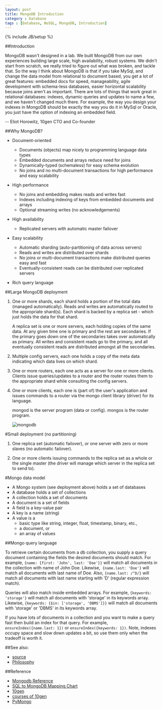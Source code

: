 ```yaml
---
layout: post
title: MongoDB Introduction
category : Database
tags : [Database, NoSQL, MongoDB, Introduction]
---
```

{% include JB/setup %}

##Introduction

MongoDB wasn't designed in a lab. We built MongoDB from our own experiences building large scale, high availability, robust systems. We didn't start from scratch, we really tried to figure out what was broken, and tackle that. So the way I think about MongoDB is that if you take MySql, and change the data model from relational to document based, you get a lot of great features: embedded docs for speed, manageability, agile development with schema-less databases, easier horizontal scalability because joins aren't as important. There are lots of things that work great in relational databases: indexes, dynamic queries and updates to name a few, and we haven't changed much there. For example, the way you design your indexes in MongoDB should be exactly the way you do it in MySql or Oracle, you just have the option of indexing an embedded field.

-- Eliot Horowitz, 10gen CTO and Co-founder

##Why MongoDB?

* Document-oriented
 	* Documents (objects) map nicely to programming language data types
 	* Embedded documents and arrays reduce need for joins
 	* Dynamically-typed (schemaless) for easy schema evolution
 	* No joins and no multi-document transactions for high performance and easy scalability

* High performance
 	* No joins and embedding makes reads and writes fast
 	* Indexes including indexing of keys from embedded documents and arrays
 	* Optional streaming writes (no acknowledgements)
* High availability
 	* Replicated servers with automatic master failover
* Easy scalability
 	* Automatic sharding (auto-partitioning of data across servers)
 	* Reads and writes are distributed over shards
 	* No joins or multi-document transactions make distributed queries easy and fast
 	* Eventually-consistent reads can be distributed over replicated servers
* Rich query language

##Large MongoDB deployment

1. One or more shards, each shard holds a portion of the total data (managed automatically). Reads and writes are automatically routed to the appropriate shard(s). Each shard is backed by a replica set - which just holds the data for that shard.

	A replica set is one or more servers, each holding copies of the same data. At any given time one is primary and the rest are secondaries. If the primary goes down one of the secondaries takes over automatically as primary. All writes and consistent reads go to the primary, and all eventually consistent reads are distributed amongst all the secondaries.

2. Multiple config servers, each one holds a copy of the meta data indicating which data lives on which shard.

3. One or more routers, each one acts as a server for one or more clients. Clients issue queries/updates to a router and the router routes them to the appropriate shard while consulting the config servers.

4. One or more clients, each one is (part of) the user's application and issues commands to a router via the mongo client library (driver) for its language.

	mongod is the server program (data or config). mongos is the router program.

	![mongodb](http://www.mongodb.org/download/attachments/2097393/sharding.png)

#Small deployment (no partitioning)
1. One replica set (automatic failover), or one server with zero or more slaves (no automatic failover).

2. One or more clients issuing commands to the replica set as a whole or the single master (the driver will manage which server in the replica set to send to).

#Mongo data model

* A Mongo system (see deployment above) holds a set of databases
* A database holds a set of collections
* A collection holds a set of documents
* A document is a set of fields
* A field is a key-value pair
* A key is a name (string)
* A value is a
	* basic type like string, integer, float, timestamp, binary, etc.,
	* a document, or
	* an array of values

##Mongo query language

To retrieve certain documents from a db collection, you supply a query document containing the fields the desired documents should match. For example, `{name: {first: 'John', last: 'Doe'}}` will match all documents in the collection with name of John Doe. Likewise,` {name.last: 'Doe'}` will match all documents with last name of Doe. Also, `{name.last: /^D/}` will match all documents with last name starting with 'D' (regular expression match).

Queries will also match inside embedded arrays. For example, `{keywords: 'storage'}` will match all documents with 'storage' in its keywords array. Likewise, `{keywords: {$in: ['storage', 'DBMS']}}` will match all documents with 'storage' or 'DBMS' in its keywords array.

If you have lots of documents in a collection and you want to make a query fast then build an index for that query. For example, `ensureIndex({name.last: 1})` or `ensureIndex({keywords: 1})`. Note, indexes occupy space and slow down updates a bit, so use them only when the tradeoff is worth it.

##See also:

* [source](http://www.mongodb.org/display/DOCS/Introduction)
* [Philosophy](http://www.mongodb.org/display/DOCS/Philosophy)

##Reference

* [Mongodb Reference](http://docs.mongodb.org/manual/reference/)
* [SQL to MongoDB Mapping Chart](http://docs.mongodb.org/manual/reference/sql-comparison/)
* [10gen](http://www.10gen.com/)
* [courses of 10gen](https://education.10gen.com/courses)
* [PyMongo](http://api.mongodb.org/python/current/)
